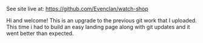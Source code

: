 See site live at: https://github.com/Evenclan/watch-shop

Hi and welcome! This is an upgrade to the previous git work that I uploaded. 
This time i had to build an easy landing page along with git updates and it went better than expected. 

